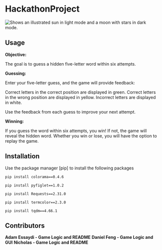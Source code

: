 # HackathonProject

<picture>
  <source media="(prefers-color-scheme: dark)" srcset="https://user-images.githubusercontent.com/25423296/163456776-7f95b81a-f1ed-45f7-b7ab-8fa810d529fa.png">
  <source media="(prefers-color-scheme: light)" srcset="https://user-images.githubusercontent.com/25423296/163456779-a8556205-d0a5-45e2-ac17-42d089e3c3f8.png">
  <img alt="Shows an illustrated sun in light mode and a moon with stars in dark mode." src="https://user-images.githubusercontent.com/25423296/163456779-a8556205-d0a5-45e2-ac17-42d089e3c3f8.png">
</picture>

## Usage

**Objective:**

The goal is to guess a hidden five-letter word within six attempts.

**Guessing:**

Enter your five-letter guess, and the game will provide feedback:

Correct letters in the correct position are displayed in green.
Correct letters in the wrong position are displayed in yellow.
Incorrect letters are displayed in white.

Use the feedback from each guess to improve your next attempt.

**Winning:** 

If you guess the word within six attempts, you win! If not, the game will reveal the hidden word. Whether you win or lose, you will have the option to replay the game.


## Installation

Use the package manager [pip] to install the following packages

`pip install colorama==0.4.6`

`pip install pyfiglet==1.0.2`

`pip install Requests==2.31.0`

`pip install termcolor==2.3.0`

`pip install tqdm==4.66.1`


## Contributors 
**Adam Essaydi - Game Logic and README**
**Daniel Feng - Game Logic and GUI**
**Nicholas - Game Logic and README**
